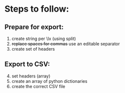 # Steps to follow:

## Prepare for export:

1. create string per \\lx (using split)
2. ~~replace spaces for commas~~ use an editable separator
3. create set of headers

## Export to CSV:

4. set headers (array)
5. create an array of python dictionaries
6. create the correct CSV file

